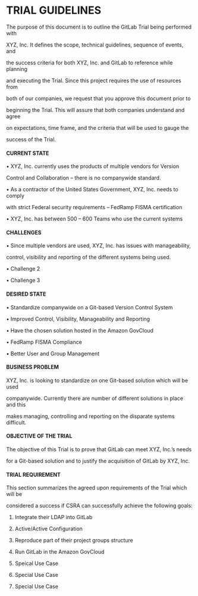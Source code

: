 # TRIAL GUIDELINES


The purpose of this document is to outline the GitLab Trial being performed with

XYZ, Inc. It defines the scope, technical guidelines, sequence of events, and

the success criteria for both XYZ, Inc. and GitLab to reference while planning

and executing the Trial. Since this project requires the use of resources from

both of our companies, we request that you approve this document prior to

beginning the Trial.  This will assure that both companies understand and agree

on expectations, time frame, and the criteria that will be used to gauge the

success of the Trial. 

#### CURRENT STATE

•	XYZ, Inc. currently uses the products of multiple vendors for Version

Control and Collaboration – there is no companywide standard.

•	As a contractor of the United States Government, XYZ, Inc. needs to comply

with strict Federal security requirements – FedRamp FISMA certification

•	XYZ, Inc. has between 500 – 600 Teams who use the current systems

#### CHALLENGES

•	Since multiple vendors are used, XYZ, Inc. has issues with manageability,

control, visibility and reporting of the different systems being used.

•	Challenge 2

•	Challenge 3

#### DESIRED STATE

•	Standardize companywide on a Git-based Version Control System

•	Improved Control, Visibility, Manageability and Reporting

•	Have the chosen solution hosted in the Amazon GovCloud

•	FedRamp FISMA Compliance

•	Better User and Group Management


#### BUSINESS PROBLEM

XYZ, Inc. is looking to standardize on one Git-based solution which will be used

companywide. Currently there are number of different solutions in place and this

makes managing, controlling and reporting on the disparate systems difficult.


#### OBJECTIVE OF THE TRIAL

The objective of this Trial is to prove that GitLab can meet XYZ, Inc.’s needs

for a Git-based solution and to justify the acquisition of GitLab by XYZ, Inc.


#### TRIAL REQUIREMENT

This section summarizes the agreed upon requirements of the Trial which will be 

considered a success if CSRA can successfully achieve the following goals: 

1. Integrate their LDAP into GitLab

2. Active/Active Configuration

3. Reproduce part of their project groups structure

4. Run GitLab in the Amazon GovCloud

5. Speical Use Case

6. Special Use Case

7. Special Use Case



